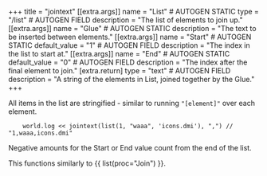 +++
title = "jointext"
[[extra.args]]
name = "List" # AUTOGEN STATIC
type = "/list" # AUTOGEN FIELD
description = "The list of elements to join up."
[[extra.args]]
name = "Glue" # AUTOGEN STATIC
description = "The text to be inserted between elements."
[[extra.args]]
name = "Start" # AUTOGEN STATIC
default_value = "1" # AUTOGEN FIELD
description = "The index in the list to start at."
[[extra.args]]
name = "End" # AUTOGEN STATIC
default_value = "0" # AUTOGEN FIELD
description = "The index after the final element to join."
[extra.return]
type = "text" # AUTOGEN FIELD
description = "A string of the elements in List, joined together by the Glue."
+++

All items in the list are stringified - similar to running `"[element]"` over each element.

```dm
    world.log << jointext(list(1, "waaa", 'icons.dmi'), ",") // "1,waaa,icons.dmi"
```

Negative amounts for the Start or End value count from the end of the list.

This functions similarly to {{ list(proc="Join") }}.
